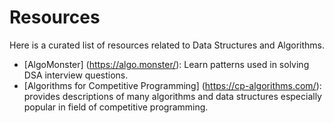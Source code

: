 # Resources

Here is a curated list of resources related to Data Structures and Algorithms.

- [AlgoMonster] (https://algo.monster/): Learn patterns used in solving DSA interview questions.
- [Algorithms for Competitive Programming] (https://cp-algorithms.com/): provides descriptions of many algorithms and data structures especially popular in field of competitive programming.

